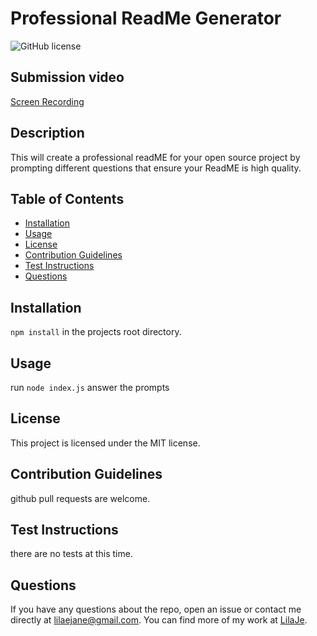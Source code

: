 # Professional ReadMe Generator
    
![GitHub license](https://img.shields.io/badge/license-MIT-blue.svg)

## Submission video
[Screen Recording](https://drive.google.com/file/d/1b6C3LxNanQqfyAwVs3Y3tRseN2pJcQuE/view?usp=sharing)
    
## Description
    
This will create a professional readME for your open source project by prompting different questions that ensure your ReadME is high quality.


    
## Table of Contents
    
* [Installation](#installation)
* [Usage](#usage)
* [License](#license)
* [Contribution Guidelines](#contribution-guidelines)
* [Test Instructions](#test-instructions)
* [Questions](#questions)
    
## Installation
    
`npm install` in the projects root directory. 

    
## Usage
    
run `node index.js` answer the prompts

    
## License
    
This project is licensed under the MIT license.
    
## Contribution Guidelines
    
github pull requests are welcome.

    
## Test Instructions
    
there are no tests at this time.

    
## Questions
    
If you have any questions about the repo, open an issue or contact me directly at lilaejane@gmail.com. You can find more of my work at [LilaJe](github.com/LilaJe/).
